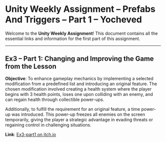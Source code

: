 
# Unity Weekly Assignment – Prefabs And Triggers – Part 1 – Yocheved

Welcome to the **Unity Weekly Assignment**! This document contains all the essential links and information for the first part of this assignment.


---

## Ex3 – Part 1: Changing and Improving the Game from the Lesson

**Objective**: 
To enhance gameplay mechanics by implementing a selected modification from a predefined list and introducing an original feature. The chosen modification involved creating a health system where the player begins with 3 health points, loses one upon colliding with an enemy, and can regain health through collectible power-ups.

Additionally, to fulfill the requirement for an original feature, a time power-up was introduced. This power-up freezes all enemies on the screen temporarily, giving the player a strategic advantage in evading threats or regaining control in challenging situations.

**Link**: [Ex3-part1 on itch.io](https://matanyocheved.itch.io/ex3-part1-yocheved)


